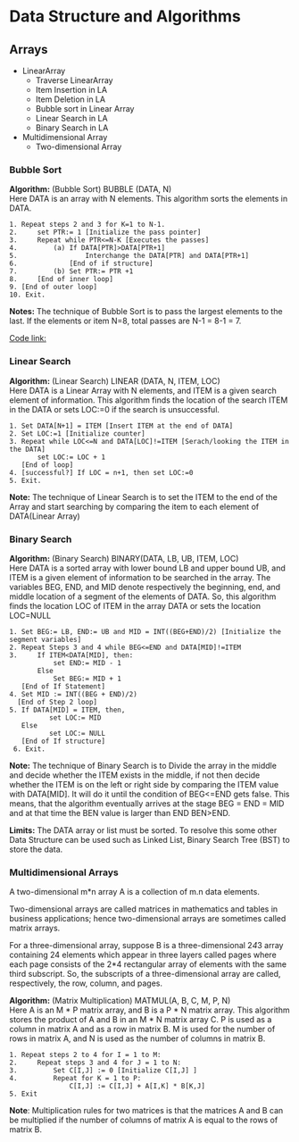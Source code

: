 # Data Structure and Algorithms

## Arrays
- LinearArray
    - Traverse LinearArray
    - Item Insertion in LA
    - Item Deletion in LA
    - Bubble sort in Linear Array
    - Linear Search in LA
    - Binary Search in LA
- Multidimensional Array
    - Two-dimensional Array  
 
### Bubble Sort
**Algorithm:** (Bubble Sort) BUBBLE (DATA, N) </br>
Here DATA is an array with N elements. This algorithm sorts the elements in DATA.

```
1. Repeat steps 2 and 3 for K=1 to N-1.
2.     set PTR:= 1 [Initialize the pass pointer]
3.     Repeat while PTR<=N-K [Executes the passes]
4.         (a) If DATA[PTR]>DATA[PTR+1]
5.                 Interchange the DATA[PTR] and DATA[PTR+1]
6.             [End of if structure]
7.         (b) Set PTR:= PTR +1
8.     [End of inner loop]
9. [End of outer loop]
10. Exit.
```

**Notes:** The technique of Bubble Sort is to pass the largest elements to the last.
If the elements or item N=8, total passes are N-1 = 8-1 = 7.

[Code link:](https://github.com/PoroshMondal/data-structure-algorithm-problems/tree/master/arrays/bubble_sort)

### Linear Search
**Algorithm:** (Linear Search) LINEAR (DATA, N, ITEM, LOC) </br>
Here DATA is a Linear Array with N elements, and ITEM is a given search element of information. This algorithm finds the location of the search ITEM in the DATA or sets LOC:=0 if the search is unsuccessful.

```
1. Set DATA[N+1] = ITEM [Insert ITEM at the end of DATA]
2. Set LOC:=1 [Initialize counter]
3. Repeat while LOC<=N and DATA[LOC]!=ITEM [Serach/looking the ITEM in the DATA]
       set LOC:= LOC + 1
   [End of loop]
4. [successful?] If LOC = n+1, then set LOC:=0
5. Exit. 
```

**Note:** The technique of Linear Search is to set the ITEM to the end of the Array and start searching by comparing the item to each element of DATA(Linear Array) 

### Binary Search
**Algorithm:** (Binary Search) BINARY(DATA, LB, UB, ITEM, LOC) </br>
Here DATA is a sorted array with lower bound LB and upper bound UB, and ITEM is a given element of information to be searched in the array. The variables BEG, END, and MID denote respectively the beginning, end, and middle location of a segment of the elements of DATA. So, this algorithm finds the location LOC of ITEM in the array DATA or sets the location LOC=NULL

```
1. Set BEG:= LB, END:= UB and MID = INT((BEG+END)/2) [Initialize the segment variables]
2. Repeat Steps 3 and 4 while BEG<=END and DATA[MID]!=ITEM
3.     If ITEM<DATA[MID], then:
           set END:= MID - 1
       Else
           Set BEG:= MID + 1
   [End of If Statement]
4. Set MID := INT((BEG + END)/2)
  [End of Step 2 loop]
5. If DATA[MID] = ITEM, then,
          set LOC:= MID
   Else
          set LOC:= NULL
   [End of If structure]
 6. Exit.
```

**Note:** The technique of Binary Search is to Divide the array in the middle and decide whether the ITEM exists in the middle, if not then decide whether the ITEM is on the left or right side by comparing the ITEM value with DATA[MID]. It will do it until the condition of BEG<=END gets false. This means, that the algorithm eventually arrives at the stage BEG = END = MID and at that time the BEN value is larger than END BEN>END.

**Limits:** The DATA array or list must be sorted. To resolve this some other Data Structure can be used such as Linked List, Binary Search Tree (BST) to store the data.

### Multidimensional Arrays
A two-dimensional m*n array A is a collection of m.n data elements.

Two-dimensional arrays are called matrices in mathematics and tables in business applications; hence two-dimensional arrays are sometimes called matrix arrays.

For a three-dimensional array, suppose B is a three-dimensional 2*4*3 array containing 24 elements which appear in three layers called pages where each page consists of the 2*4 rectangular array of elements with the same third subscript. So, the subscripts of a three-dimensional array are called, respectively, the row, column, and pages.

**Algorithm:** (Matrix Multiplication) MATMUL(A, B, C, M, P, N) </br>
Here A is an M * P matrix array, and B is a P * N matrix array. This algorithm stores the product of A and B in an M * N matrix array C. P is used as a column in matrix A and as a row in matrix B. M is used for the number of rows in matrix A, and N is used as the number of columns in matrix B.

```
1. Repeat steps 2 to 4 for I = 1 to M:
2.     Repeat steps 3 and 4 for J = 1 to N:
3.         Set C[I,J] := 0 [Initialize C[I,J] ]
4.         Repeat for K = 1 to P:
               C[I,J] := C[I,J] + A[I,K] * B[K,J]
5. Exit
```

**Note**: Multiplication rules for two matrices is that the matrices A and B can be multiplied if the number of columns of matrix A is equal to the rows of matrix B. 
